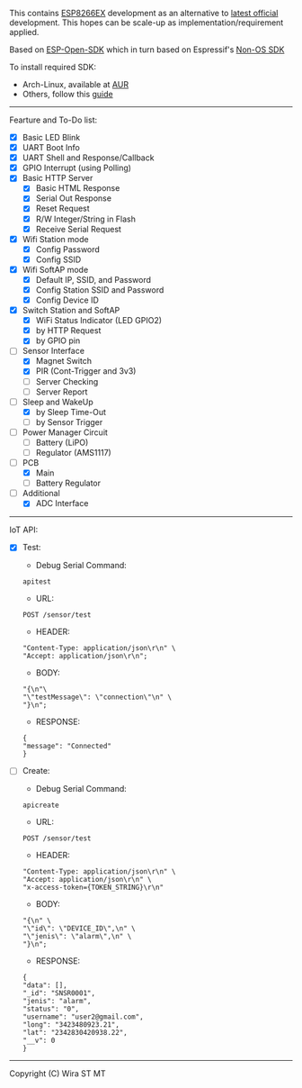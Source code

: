 This contains [ESP8266EX](https://www.espressif.com/en/products/hardware/esp8266ex/overview) development as an alternative to [latest official](https://github.com/SafeVisionID/esp-latestcode) development.
This hopes can be scale-up as implementation/requirement applied.

Based on [ESP-Open-SDK](https://github.com/pfalcon/esp-open-sdk) which in turn based on Espressif's [Non-OS SDK](https://github.com/espressif/ESP8266_NONOS_SDK)

To install required SDK:
- Arch-Linux, available at [AUR](https://aur.archlinux.org/packages/esp-open-sdk-git/)
- Others, follow this [guide](https://github.com/pfalcon/esp-open-sdk/blob/master/README.md)

-----------------------------------------------------------------------

Fearture and To-Do list:
- [x] Basic LED Blink
- [x] UART Boot Info
- [x] UART Shell and Response/Callback
- [x] GPIO Interrupt (using Polling)
- [x] Basic HTTP Server
	- [x] Basic HTML Response
	- [x] Serial Out Response
	- [x] Reset Request
	- [x] R/W Integer/String in Flash
	- [x] Receive Serial Request
- [x] Wifi Station mode
	- [x] Config Password
	- [x] Config SSID
- [x] Wifi SoftAP mode
	- [x] Default IP, SSID, and Password
	- [x] Config Station SSID and Password
	- [x] Config Device ID
- [x] Switch Station and SoftAP
	- [x] WiFi Status Indicator (LED GPIO2)
	- [x] by HTTP Request
	- [x] by GPIO pin
- [ ] Sensor Interface
	- [x] Magnet Switch
	- [x] PIR (Cont-Trigger and 3v3)
	- [ ] Server Checking
	- [ ] Server Report
- [ ] Sleep and WakeUp
	- [x] by Sleep Time-Out
	- [ ] by Sensor Trigger
- [ ] Power Manager Circuit
	- [ ] Battery (LiPO)
	- [ ] Regulator (AMS1117)
- [ ] PCB
	- [x] Main
	- [ ] Battery Regulator
- [ ] Additional
	- [x] ADC Interface
	
-----------------------------------------------------------------------

IoT API:
- [x] Test:
	
	- Debug Serial Command:
	~~~
	apitest
	~~~
	
	- URL:
	~~~
	POST /sensor/test
	~~~
	
	- HEADER:
	~~~
	"Content-Type: application/json\r\n" \
    "Accept: application/json\r\n";
	~~~
	
	- BODY:
	~~~
	"{\n"\
    "\"testMessage\": \"connection\"\n" \
    "}\n";
	~~~

	- RESPONSE:
	~~~
	{
  	"message": "Connected"
	}
	~~~
	
- [ ] Create:
	
	- Debug Serial Command:
	~~~
	apicreate
	~~~
	
	- URL:
	~~~
	POST /sensor/test
	~~~
	
	- HEADER:
	~~~
	"Content-Type: application/json\r\n" \
    "Accept: application/json\r\n" \
    "x-access-token={TOKEN_STRING}\r\n" 
	~~~
	
	- BODY:
	~~~
	"{\n" \
	"\"id\": \"DEVICE_ID\",\n" \
	"\"jenis\": \"alarm\",\n" \
	"}\n";
	~~~
	
	- RESPONSE:
	~~~
	{
	"data": [],
	"_id": "SNSR0001",
	"jenis": "alarm",
	"status": "0",
	"username": "user2@gmail.com",
	"long": "3423480923.21",
	"lat": "2342830420938.22",
	"__v": 0
	}
	~~~


-----------------------------------------------------------------------

Copyright (C) Wira ST MT